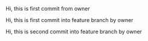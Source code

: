 Hi, this is first commit from owner

Hi, this is first commit into feature branch by owner

Hi, this is second commit into feature branch by owner